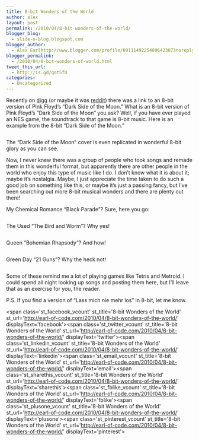 ```yaml
---
title: 8-bit Wonders of the World
author: alex
layout: post
permalink: /2010/04/8-bit-wonders-of-the-world/
blogger_blog:
  - slide-o-blog.blogspot.com
blogger_author:
  - Alex Earlhttp://www.blogger.com/profile/09111492254896423873noreply@blogger.com
blogger_permalink:
  - /2010/04/8-bit-wonders-of-world.html
tweet_this_url:
  - http://is.gd/qot5fU
categories:
  - Uncategorized
---
```

Recently on [digg][1] (or maybe it was [reddit][2]) there was a link to an 8-bit version of Pink Floyd’s “Dark Side of the Moon.” What is an 8-bit version of Pink Floyd’s “Dark Side of the Moon” you ask? Well, if you have ever played an NES game, the soundtrack to that game is 8-bit music. Here is an example from the 8-bit “Dark Side of the Moon.”

<div style="padding-bottom: 0px; margin: 0px; padding-left: 0px; padding-right: 0px; display: inline; float: none; padding-top: 0px" id="scid:5737277B-5D6D-4f48-ABFC-DD9C333F4C5D:4808dc55-9234-405e-ac8e-f99bd4ec8ca0" class="wlWriterEditableSmartContent">
  <div id="f972e272-adcf-438d-bfbf-b1e0c7d09dc8" style="margin: 0px; padding: 0px; display: inline;">
    <div>
      <a href="http://www.youtube.com/watch?v=yp14xXwnwJA&hl=en_US&fs=1&rel=0" target="_new"><img src="http://lh3.ggpht.com/_eA7gzd76Ngk/S7wa-IcOIbI/AAAAAAAAAfU/meZPV5XdfU0/videodcc5679a4411%5B2%5D.jpg?imgmax=800" style="border-style: none" galleryimg="no" onload="var downlevelDiv = document.getElementById('f972e272-adcf-438d-bfbf-b1e0c7d09dc8'); downlevelDiv.innerHTML = &quot;<div><object width=\&quot;425\&quot; height=\&quot;355\&quot;><param name=\&quot;movie\&quot; value=\&quot;http://www.youtube.com/v/yp14xXwnwJA&hl=en_US&fs=1&rel=0&hl=en\&quot;><\/param><embed src=\&quot;http://www.youtube.com/v/yp14xXwnwJA&hl=en_US&fs=1&rel=0&hl=en\&quot; type=\&quot;application/x-shockwave-flash\&quot; width=\&quot;425\&quot; height=\&quot;355\&quot;><\/embed><\/object><\/div>&quot;;" alt="" /></a>
    </div>
  </div>
</div>

The “Dark Side of the Moon” cover is even replicated in wonderful 8-bit glory as you can see. 

Now, I never knew there was a group of people who took songs and remade them in this wonderful format, but apparently there are other people in the world who enjoy this type of music like I do. I don’t know what it is about it; maybe it’s nostalgia. Maybe, I just appreciate the time taken to do such a good job on something like this, or maybe it’s just a passing fancy, but I’ve been searching out more 8-bit musical wonders and there are plenty out there! 

My Chemical Romance “Black Parade”? Sure, here you go:

<div style="padding-bottom: 0px; margin: 0px; padding-left: 0px; padding-right: 0px; display: inline; float: none; padding-top: 0px" id="scid:5737277B-5D6D-4f48-ABFC-DD9C333F4C5D:90189eb4-54d6-4d5c-affd-84815ffd27d8" class="wlWriterEditableSmartContent">
  <div id="2d4e75d0-aa9a-4ed4-94cc-167fa5da7cc0" style="margin: 0px; padding: 0px; display: inline;">
    <div>
      <a href="http://www.youtube.com/watch?v=Ayzc_9VzVDI&hl=en_US&fs=1&rel=0" target="_new"><img src="http://lh6.ggpht.com/_eA7gzd76Ngk/S7wa-Y5Y1pI/AAAAAAAAAfY/UET6yoIE0PI/video74acefe77a7a%5B2%5D.jpg?imgmax=800" style="border-style: none" galleryimg="no" onload="var downlevelDiv = document.getElementById('2d4e75d0-aa9a-4ed4-94cc-167fa5da7cc0'); downlevelDiv.innerHTML = &quot;<div><object width=\&quot;425\&quot; height=\&quot;355\&quot;><param name=\&quot;movie\&quot; value=\&quot;http://www.youtube.com/v/Ayzc_9VzVDI&hl=en_US&fs=1&rel=0&hl=en\&quot;><\/param><embed src=\&quot;http://www.youtube.com/v/Ayzc_9VzVDI&hl=en_US&fs=1&rel=0&hl=en\&quot; type=\&quot;application/x-shockwave-flash\&quot; width=\&quot;425\&quot; height=\&quot;355\&quot;><\/embed><\/object><\/div>&quot;;" alt="" /></a>
    </div>
  </div>
</div>

The Used “The Bird and Worm”? Why yes!

<div style="padding-bottom: 0px; margin: 0px; padding-left: 0px; padding-right: 0px; display: inline; float: none; padding-top: 0px" id="scid:5737277B-5D6D-4f48-ABFC-DD9C333F4C5D:9dc60a85-9f31-4f4c-a7d1-639dff6cec27" class="wlWriterEditableSmartContent">
  <div id="95165375-a562-436e-a21e-21827d2fb473" style="margin: 0px; padding: 0px; display: inline;">
    <div>
      <a href="http://www.youtube.com/watch?v=dsUiCmJZlbo&hl=en_US&fs=1&rel=0" target="_new"><img src="http://lh4.ggpht.com/_eA7gzd76Ngk/S7wa-5AAIjI/AAAAAAAAAfc/YypkvKlanVM/video412c9691afff%5B2%5D.jpg?imgmax=800" style="border-style: none" galleryimg="no" onload="var downlevelDiv = document.getElementById('95165375-a562-436e-a21e-21827d2fb473'); downlevelDiv.innerHTML = &quot;<div><object width=\&quot;425\&quot; height=\&quot;355\&quot;><param name=\&quot;movie\&quot; value=\&quot;http://www.youtube.com/v/dsUiCmJZlbo&hl=en_US&fs=1&rel=0&hl=en\&quot;><\/param><embed src=\&quot;http://www.youtube.com/v/dsUiCmJZlbo&hl=en_US&fs=1&rel=0&hl=en\&quot; type=\&quot;application/x-shockwave-flash\&quot; width=\&quot;425\&quot; height=\&quot;355\&quot;><\/embed><\/object><\/div>&quot;;" alt="" /></a>
    </div>
  </div>
</div>

Queen “Bohemian Rhapsody”? And how!

<div style="padding-bottom: 0px; margin: 0px; padding-left: 0px; padding-right: 0px; display: inline; float: none; padding-top: 0px" id="scid:5737277B-5D6D-4f48-ABFC-DD9C333F4C5D:93ed7917-80d5-4790-a440-994a02ad2769" class="wlWriterEditableSmartContent">
  <div id="2d9fd563-bad2-4248-94b5-a8b02ee63627" style="margin: 0px; padding: 0px; display: inline;">
    <div>
      <a href="http://www.youtube.com/watch?v=mApEe-BgCNM&hl=en_US&fs=1&rel=0" target="_new"><img src="http://lh6.ggpht.com/_eA7gzd76Ngk/S7wa_OEZVOI/AAAAAAAAAfg/CjtJNTAHas4/videod7669da80fb4%5B2%5D.jpg?imgmax=800" style="border-style: none" galleryimg="no" onload="var downlevelDiv = document.getElementById('2d9fd563-bad2-4248-94b5-a8b02ee63627'); downlevelDiv.innerHTML = &quot;<div><object width=\&quot;425\&quot; height=\&quot;355\&quot;><param name=\&quot;movie\&quot; value=\&quot;http://www.youtube.com/v/mApEe-BgCNM&hl=en_US&fs=1&rel=0&hl=en\&quot;><\/param><embed src=\&quot;http://www.youtube.com/v/mApEe-BgCNM&hl=en_US&fs=1&rel=0&hl=en\&quot; type=\&quot;application/x-shockwave-flash\&quot; width=\&quot;425\&quot; height=\&quot;355\&quot;><\/embed><\/object><\/div>&quot;;" alt="" /></a>
    </div>
  </div>
</div>

Green Day “21 Guns”? Why the heck not!

<div style="padding-bottom: 0px; margin: 0px; padding-left: 0px; padding-right: 0px; display: inline; float: none; padding-top: 0px" id="scid:5737277B-5D6D-4f48-ABFC-DD9C333F4C5D:0ba549d4-4a7a-414f-8168-7be172454224" class="wlWriterEditableSmartContent">
  <div id="1d04d983-c11c-4822-b15b-33d9a3d11ece" style="margin: 0px; padding: 0px; display: inline;">
    <div>
      <a href="http://www.youtube.com/watch?v=jsW13Dops04&hl=en_US&fs=1&rel=0" target="_new"><img src="http://lh4.ggpht.com/_eA7gzd76Ngk/S7wa_gJd9dI/AAAAAAAAAfk/MbWxMKle30Y/video2328418b4451%5B2%5D.jpg?imgmax=800" style="border-style: none" galleryimg="no" onload="var downlevelDiv = document.getElementById('1d04d983-c11c-4822-b15b-33d9a3d11ece'); downlevelDiv.innerHTML = &quot;<div><object width=\&quot;425\&quot; height=\&quot;355\&quot;><param name=\&quot;movie\&quot; value=\&quot;http://www.youtube.com/v/jsW13Dops04&hl=en_US&fs=1&rel=0&hl=en\&quot;><\/param><embed src=\&quot;http://www.youtube.com/v/jsW13Dops04&hl=en_US&fs=1&rel=0&hl=en\&quot; type=\&quot;application/x-shockwave-flash\&quot; width=\&quot;425\&quot; height=\&quot;355\&quot;><\/embed><\/object><\/div>&quot;;" alt="" /></a>
    </div>
  </div>
</div>

Some of these remind me a lot of playing games like Tetris and Metroid. I could spend all night looking up songs and posting them here, but I’ll leave that as an exercise for you, the reader. 

P.S. If you find a version of “Lass mich nie mehr los” in 8-bit, let me know.

<span class='st\_facebook\_vcount' st\_title='8-bit Wonders of the World' st\_url='http://earl-of-code.com/2010/04/8-bit-wonders-of-the-world/' displayText='facebook'></span><span class='st\_twitter\_vcount' st\_title='8-bit Wonders of the World' st\_url='http://earl-of-code.com/2010/04/8-bit-wonders-of-the-world/' displayText='twitter'></span><span class='st\_linkedin\_vcount' st\_title='8-bit Wonders of the World' st\_url='http://earl-of-code.com/2010/04/8-bit-wonders-of-the-world/' displayText='linkedin'></span><span class='st\_email\_vcount' st\_title='8-bit Wonders of the World' st\_url='http://earl-of-code.com/2010/04/8-bit-wonders-of-the-world/' displayText='email'></span><span class='st\_sharethis\_vcount' st\_title='8-bit Wonders of the World' st\_url='http://earl-of-code.com/2010/04/8-bit-wonders-of-the-world/' displayText='sharethis'></span><span class='st\_fblike\_vcount' st\_title='8-bit Wonders of the World' st\_url='http://earl-of-code.com/2010/04/8-bit-wonders-of-the-world/' displayText='fblike'></span><span class='st\_plusone\_vcount' st\_title='8-bit Wonders of the World' st\_url='http://earl-of-code.com/2010/04/8-bit-wonders-of-the-world/' displayText='plusone'></span><span class='st\_pinterest\_vcount' st\_title='8-bit Wonders of the World' st\_url='http://earl-of-code.com/2010/04/8-bit-wonders-of-the-world/' displayText='pinterest'></span>

 [1]: http://digg.com
 [2]: http://reddit.com